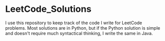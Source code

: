 # LeetCode_Solutions

I use this repository to keep track of the code I write for LeetCode problems. Most solutions are in Python, but if the Python solution is simple and doesn't require much syntactical thinking, I write the same in Java.
